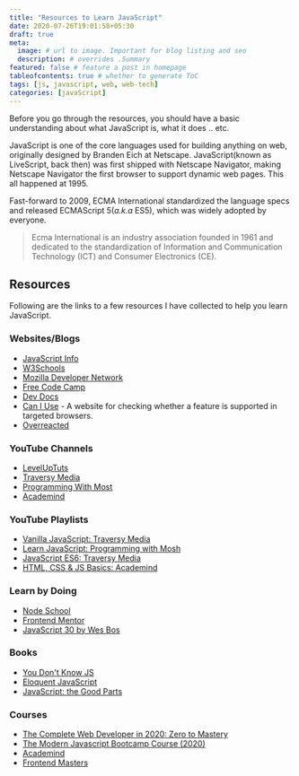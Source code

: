 ```yaml
---
title: "Resources to Learn JavaScript"
date: 2020-07-26T19:01:58+05:30
draft: true
meta:
  image: # url to image. Important for blog listing and seo
  description: # overrides .Summary
featured: false # feature a post in homepage
tableofcontents: true # whether to generate ToC
tags: [js, javascript, web, web-tech]
categories: [javaScript]
---
```


Before you go through the resources, you should have a basic understanding about
what JavaScript is, what it does .. etc.

JavaScript is one of the core languages used for building anything on web,
originally designed by Branden Eich at Netscape. JavaScript(known as LiveScript,
back then) was first shipped with Netscape Navigator, making Netscape Navigator
the first browser to support dynamic web pages. This all happened at 1995.

Fast-forward to 2009, ECMA International standardized the language specs and
released ECMAScript 5(_a.k.a_ ES5), which was widely adopted by everyone.

> Ecma International is an industry association founded in 1961 and dedicated
> to the standardization of Information and Communication Technology (ICT) and
> Consumer Electronics (CE).

## Resources

Following are the links to a few resources I have collected to help you learn
JavaScript.

### Websites/Blogs

- [JavaScript Info](https://javascript.info)
- [W3Schools](https://w3schools.com)
- [Mozilla Developer Network](https://developer.mozilla.org/en-US/docs/Web/JavaScript)
- [Free Code Camp](https://freecodecamp.com)
- [Dev Docs](https://devdocs.io/javascript)
- [Can I Use](https://caniuse.com) - A website for checking whether a feature is supported in targeted browsers.
- [Overreacted](https://overreacted.io)

### YouTube Channels

- [LevelUpTuts](https://www.youtube.com/user/LevelUpTuts)
- [Traversy Media](https://www.youtube.com/user/TechGuyWeb)
- [Programming With Most](https://www.youtube.com/user/programmingwithmosh)
- [Academind](https://www.youtube.com/channel/UCSJbGtTlrDami-tDGPUV9-w)

### YouTube Playlists

- [Vanilla JavaScript: Traversy Media](https://www.youtube.com/playlist?list=PLillGF-RfqbbnEGy3ROiLWk7JMCuSyQtX)
- [Learn JavaScript: Programming with Mosh](https://www.youtube.com/playlist?list=PLTjRvDozrdlxEIuOBZkMAK5uiqp8rHUax)
- [JavaScript ES6: Traversy Media](https://www.youtube.com/playlist?list=PLillGF-RfqbZ7s3t6ZInY3NjEOOX7hsBv)
- [HTML, CSS & JS Basics: Academind](https://www.youtube.com/playlist?list=PL55RiY5tL51oJMqB1syVpXmQySoJsduFl)

### Learn by Doing

- [Node School](https://nodeschool.io/)
- [Frontend Mentor](https://www.frontendmentor.io/)
- [JavaScript 30 by Wes Bos](https://javascript30.com/)

### Books

- [You Don't Know JS](https://github.com/getify/You-Dont-Know-JS)
- [Eloquent JavaScript](https://eloquentjavascript.net/)
- [JavaScript: the Good Parts](https://www.amazon.com/JavaScript-Good-Parts-Douglas-Crockford/dp/0596517742/)

### Courses

- [The Complete Web Developer in 2020: Zero to Mastery](https://www.udemy.com/course/the-complete-web-developer-zero-to-mastery/)
- [The Modern Javascript Bootcamp Course (2020)](https://www.udemy.com/course/javascript-beginners-complete-tutorial/)
- [Academind](https://academind.com/)
- [Frontend Masters](https://frontendmasters.com/)
